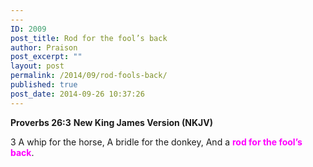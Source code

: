 ```yaml
---
---
ID: 2009
post_title: Rod for the fool’s back
author: Praison
post_excerpt: ""
layout: post
permalink: /2014/09/rod-fools-back/
published: true
post_date: 2014-09-26 10:37:26
---
```

<strong>Proverbs 26:3</strong>
<strong> New King James Version (NKJV)</strong>

3 A whip for the horse,
A bridle for the donkey,
And a <span style="color: #ff00ff;"><strong>rod for the fool’s back</strong></span>.